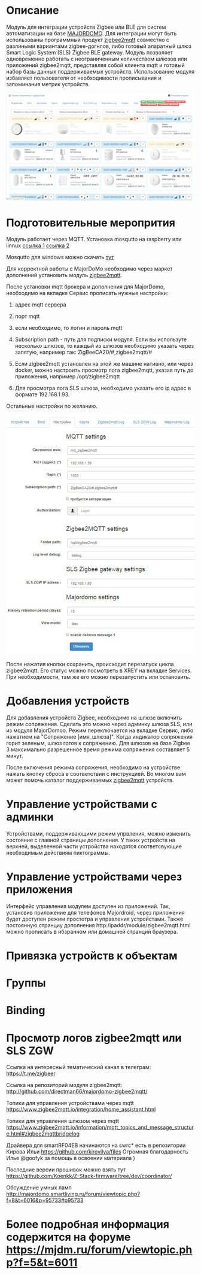# Описание 

Модуль для интеграции устройств Zigbee или BLE для систем автоматизации на базе   [MAJORDOMO](https://mjdm.ru/). Для интеграции могут быть использованы программный  продукт  [zigbee2mqtt](https://www.zigbee2mqtt.io) совместно с разлиными вариантами zigbee-догнлов, либо  готовый апаратный  шлюз Smart Logic System (SLS) Zigbee BLE gateway. Модуль  позволяет одновременно работать с неограниченным количеством шлюзов или приложений zigbee2mqtt, представляя собой  клиента mqtt и  готовый набор базы данных  поддерживаемых устройств. Использование модуля избавляет пользователя от необходимости прописывания и запоминания  метрик устройств. 

![home](/img/home.png)


# Подготовительные меропрития

Модуль работает через MQTT. 
Установка mosqutto на raspberry или linnux
[ссылка 1](https://robot-on.ru/articles/ystanovka-mqtt-brokera-mosquitto-raspberry-orange-pi)
[ссылка 2](https://smartideal.net/ustanovka-i-zapusk-mqtt-brokera-mosquitto/)

Mosqutto для windows можно скачать [тут](https://mosquitto.org/download/)

Для корректной работы с MajorDoMo необходимо через маркет дополнений установить  модуль [zigbee2mqtt](https://connect.smartliving.ru/tasks/355.html).

После установки mqtt брокера и дополнения для MajorDomo, необходимо на вкладке Сервис прописать нужные настройки:
1) адрес mqtt сервера

2) порт mqtt

3) если необходимо, то логин и пароль mqtt

4) Subscription path - путь для подписки модуля. Если вы используте несколько шлюзов, то каждый из шлюзов необходимо указать через запятую, например так: ZigBeeCA20/#,zigbee2mqtt/#

5) Если zigbee2mqtt установлен на этой же машине нативно, или через docker, можно настроить просмотр лога zigbee2mqtt, указав путь до приложения, например /opt/zigbee2mqtt

6) Для просмотра лога SLS шлюза, необходимо указать его ip адрес в формате 192.168.1.93.

Остальные настройки по желанию.

![settings](/img/settings.jpg)


После нажатия кнопки сохранить, происходит перезапуск цикла zigbee2mqtt. Его статус можно посмотреть в XREY на вкладке Services. При необходимости, там же его можно перезапустить или остановить.

# Добавления устройств

Для добавления устройств Zigbee, необходимо на шлюзе включить режим сопряжения. Сделать это можно через админку шлюза SLS, или из модуля MajorDomoo. Режим переключается на вкладке Сервис, либо нажатием на "Сопряжение [имя_шлюза]". Когда индикатор сопряжения горит зеленым, шлюз готов к сопряжению. Для шлюзов на базе Zigbee 3 максимально разрешенное время режима сопряжения составляет 5 минут.

После включения режима сопряжения, необходимо на устройстве нажать кнопку сброса в соответствии с инструкцией. Во многом вам может помочь каталог поддерживаемых [zigbee2mqtt](https://www.zigbee2mqtt.io/information/supported_devices.html) устройств.


# Управление устройствами с админки 
Устройствами, поддерживающими режим упрвления, можно изменить состояние с главной страницы дополнения. У таких устройств на верхней, выделенной части устройства находятся соответсвующие необходимым действиям пиктограммы. 

# Управление устройствами через приложения

Интерфейс управления модулем доступен из приложений. Так, установив приложение для телефонов Majordroid, через приложения будет доступен режим простотра и управления устройстами. Также постоянную странциу дополнения http:/ipaddr/module/zigbee2mqtt.html можно прописать в ибзранном или домашней странций  браузера.


# Привязка устройств к объектам

# Группы

# Binding

# Просмотр логов zigbee2mqtt или SLS ZGW









Ссылка на интересный тематический канал в телеграм: https://t.me/zigbeer

Ссылка на репозиторий модуля zigbee2mqtt: http://github.com/directman66/majordomo-zigbee2mqtt/

Топики для управления устройствами через mqtt   https://www.zigbee2mqtt.io/integration/home_assistant.html

Топики для управления  шлюзом через mqtt https://www.zigbee2mqtt.io/information/mqtt_topics_and_message_structure.html#zigbee2mqttbridgelog


Драйвера для smartRF04EB начинаются на swrc* есть в репозитории Кирова Ильи https://github.com/kirovilya/files
Огромная благодарность  Илье @goofyk за помощь в освоении материала )

Последние версии прошивок можно взять тут https://github.com/Koenkk/Z-Stack-firmware/tree/dev/coordinator/

Обсуждение умных ламп http://majordomo.smartliving.ru/forum/viewtopic.php?f=8&t=6016&p=95733#p95733


# Более подробная информация содержится на форуме  https://mjdm.ru/forum/viewtopic.php?f=5&t=6011 
